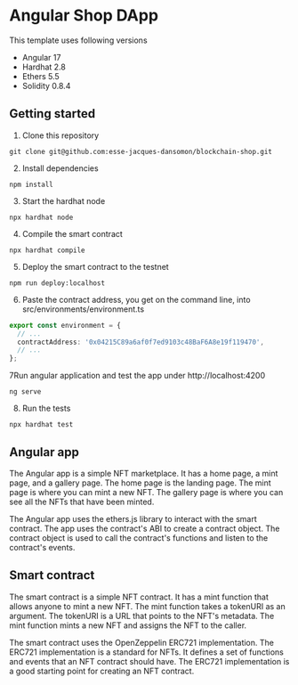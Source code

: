 # Angular Shop DApp

This template uses following versions

* Angular 17
* Hardhat 2.8
* Ethers 5.5
* Solidity 0.8.4

## Getting started

1. Clone this repository 

```shell
git clone git@github.com:esse-jacques-dansomon/blockchain-shop.git
```

2. Install dependencies

```shell
npm install
```

3. Start the hardhat node
  
  ```shell
  npx hardhat node
  ```

4. Compile the smart contract
  
  ```shell
  npx hardhat compile
  ```

5. Deploy the smart contract to the testnet

```shell
npm run deploy:localhost
```


6. Paste the contract address, you get on the command line, into src/environments/environment.ts

```typescript
export const environment = {
  // ...
  contractAddress: '0x04215C89a6af0f7ed9103c48BaF6A8e19f119470',
  // ...
};
```

7Run angular application and test the app under http://localhost:4200

```
ng serve
```

8. Run the tests

```shell
npx hardhat test
```


## Angular app

The Angular app is a simple NFT marketplace. It has a home page, a mint page, and a gallery page. The home page is the landing page. The mint page is where you can mint a new NFT. The gallery page is where you can see all the NFTs that have been minted.

The Angular app uses the ethers.js library to interact with the smart contract. The app uses the contract's ABI to create a contract object. The contract object is used to call the contract's functions and listen to the contract's events.


## Smart contract

The smart contract is a simple NFT contract. It has a mint function that allows anyone to mint a new NFT. The mint function takes a tokenURI as an argument. The tokenURI is a URL that points to the NFT's metadata. The mint function mints a new NFT and assigns the NFT to the caller.

The smart contract uses the OpenZeppelin ERC721 implementation. The ERC721 implementation is a standard for NFTs. It defines a set of functions and events that an NFT contract should have. The ERC721 implementation is a good starting point for creating an NFT contract.


